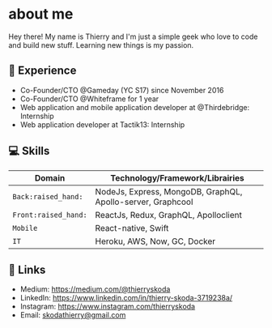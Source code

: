 # about me

Hey there! My name is Thierry and I'm just a simple geek who love to code and build new stuff. Learning new things is my passion.

## :rocket: Experience

- Co-Founder/CTO @Gameday (YC S17) since November 2016
- Co-Founder/CTO @Whiteframe for 1 year
- Web application and mobile application developer at @Thirdebridge: Internship
- Web application developer at Tactik13: Internship

## :computer: Skills

| Domain           | Technology/Framework/Librairies|
|-------------------|-------------|
| `Back:raised_hand:`         | NodeJs, Express, MongoDB, GraphQL, Apollo-server, Graphcool       |
| `Front:raised_hand:`         | ReactJs, Redux, GraphQL, Apolloclient       |
| `Mobile`         |React-native, Swift|
| `IT`         | Heroku, AWS, Now, GC, Docker |

## :link: Links

- Medium: https://medium.com/@thierryskoda
- LinkedIn: https://www.linkedin.com/in/thierry-skoda-3719238a/
- Instagram: https://www.instagram.com/thierryskoda
- Email: skodathierry@gmail.com
